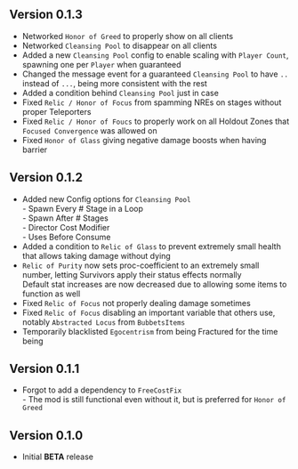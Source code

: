 ## Version 0.1.3
- Networked ``Honor of Greed`` to properly show on all clients
- Networked ``Cleansing Pool`` to disappear on all clients
- Added a new ``Cleansing Pool`` config to enable scaling with ``Player Count``, spawning one per ``Player`` when guaranteed
- Changed the message event for a guaranteed ``Cleansing Pool`` to have ``..`` instead of ``...``, being more consistent with the rest
- Added a condition behind ``Cleansing Pool`` just in case
- Fixed ``Relic / Honor of Focus`` from spamming NREs on stages without proper Teleporters
- Fixed ``Relic / Honor of Foucs`` to properly work on all Holdout Zones that ``Focused Convergence`` was allowed on
- Fixed ``Honor of Glass`` giving negative damage boosts when having barrier
## Version 0.1.2
- Added new Config options for ``Cleansing Pool``
<br> - Spawn Every # Stage in a Loop
<br> - Spawn After # Stages
<br> - Director Cost Modifier
<br> - Uses Before Consume
- Added a condition to ``Relic of Glass`` to prevent extremely small health that allows taking damage without dying
- ``Relic of Purity`` now sets proc-coefficient to an extremely small number, letting Survivors apply their status effects normally
<br> Default stat increases are now decreased due to allowing some items to function as well
- Fixed ``Relic of Focus`` not properly dealing damage sometimes
- Fixed ``Relic of Focus`` disabling an important variable that others use, notably ``Abstracted Locus`` from ``BubbetsItems``
- Temporarily blacklisted ``Egocentrism`` from being Fractured for the time being
## Version 0.1.1
- Forgot to add a dependency to ``FreeCostFix``
<br> - The mod is still functional even without it, but is preferred for ``Honor of Greed``
## Version 0.1.0
- Initial **BETA** release